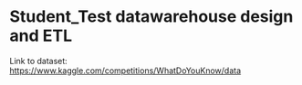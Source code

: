 # Student_Test datawarehouse design and ETL
Link to dataset: https://www.kaggle.com/competitions/WhatDoYouKnow/data

